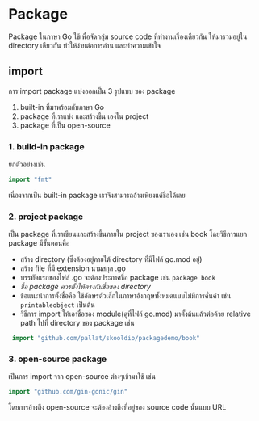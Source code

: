 # Package

Package ในภาษา Go ใช้เพื่อจัดกลุ่ม source code ที่ทำงานเรื่องเดียวกัน
ให้มารวมอยู่ใน directory เดียวกัน ทำให้ง่ายต่อการอ่าน และทำความเข้าใจ

## import

การ import package แบ่งออกเป็น 3 รูปแบบ ของ package

1. built-in ที่มาพร้อมกับภาษา Go
2. package ที่เราแบ่ง และสร้างขึ้น เองใน project
3. package ที่เป็น open-source

### 1. build-in package

ยกตัวอย่างเช่น

```go
import "fmt"
```

เนื่องจากเป็น built-in package เราจึงสามารถอ้างเพียงแค่ชื่อได้เลย

### 2. project package

เป็น package ที่เราเขียนและสร้างขึ้นภายใน project ของเราเอง เช่น book
โดยวิธีการแยก package มีขั้นตอนคือ

- สร้าง directory (ซึ่งต้องอยู่ภายใต้ directory ที่มีไฟล์ go.mod อยู่)
- สร้าง file ที่มี extension นามสกุล .go
- บรรทัดแรกของไฟล์ .go จะต้องประกาศชื่อ package เข่น `package book`
- *ชื่อ package ควรตั้งให้ตรงกับชื่อของ directory*
- ข้อแนะนำการตั้งชื่อคือ ใช้อักษรตัวเล็กในภาษาอังกฤษทั้งหมดแบบไม่มีการคั่นคำ เช่น `printableobject` เป็นต้น
- วิธีการ import ให้เอาชื่อของ module(ดูที่ไฟล์ go.mod) มาตั้งต้นแล้วต่อด้วย relative path ไปที่ directory ของ package เช่น 

```go
 import "github.com/pallat/skooldio/packagedemo/book"
```

### 3. open-source package

เป็นการ import จาก open-source ต่างๆเข้ามาใช้ เช่น

```go
import "github.com/gin-gonic/gin"
```

โดยการอ้างถึง open-source จะต้องอ้างถึงที่อยู่ของ source code นั้นแบบ URL
